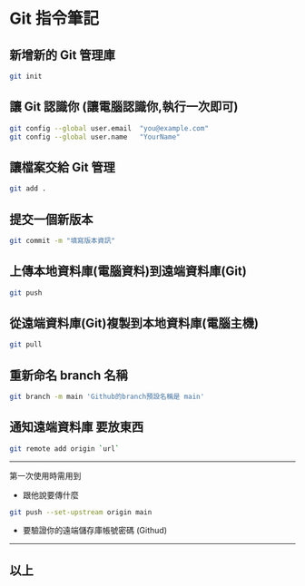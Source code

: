 # Git 指令筆記

## 新增新的 Git 管理庫

```bash
git init
```

## 讓 Git 認識你 (讓電腦認識你,執行一次即可) 

```bash
git config --global user.email  "you@example.com"
git config --global user.name   "YourName"
```

## 讓檔案交給 Git 管理 

```bash
git add .
```
## 提交一個新版本

```bash 
git commit -m "填寫版本資訊"
```

## 上傳本地資料庫(電腦資料)到遠端資料庫(Git)

```bash 
git push
```

## 從遠端資料庫(Git)複製到本地資料庫(電腦主機)

```bash
git pull
```

## 重新命名 branch 名稱

```bash
git branch -m main 'Github的branch預設名稱是 main'
```

## 通知遠端資料庫 要放東西

```bash
git remote add origin `url`
```

---------
第一次使用時需用到

* 跟他說要傳什麼

```bash
git push --set-upstream origin main
```

* 要驗證你的遠端儲存庫帳號密碼 (Githud)
---------


## 以上
